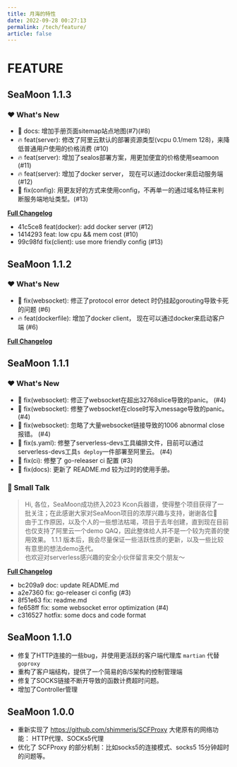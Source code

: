 ```yaml
---
title: 月海的特性
date: 2022-09-28 00:27:13
permalink: /tech/feature/
article: false
---
```


# FEATURE

## SeaMoon 1.1.3

### ❤️ What's New
*  🎡 docs: 增加手册页面sitemap站点地图(#7)(#8)
*  🔥 feat(server): 修改了阿里云默认的部署资源类型(vcpu 0.1/mem 128)，来降低普通用户使用的价格消费 (#10)
*  🔥 feat(server): 增加了sealos部署方案，用更加便宜的价格使用seamoon (#11)
*  🔥 feat(server): 增加了docker server， 现在可以通过docker来启动服务端  (#12)
*  🔧 fix(config): 用更友好的方式来使用config，不再单一的通过域名特征来判断服务端地址类型。(#13)

[**Full Changelog**](https://github.com/DVKunion/SeaMoon/compare/1.1.2...1.1.3)

* 41c5ce8 feat(docker): add docker server (#12)
* 1414293 feat: low cpu && mem cost (#10)
* 99c98fd fix(client): use more friendly config (#13)

## SeaMoon 1.1.2

### ❤️ What's New
*  🔧 fix(websocket): 修正了protocol error detect 时仍挂起gorouting导致卡死的问题 (#6)
*  🔥 feat(dockerfile): 增加了docker client， 现在可以通过docker来启动客户端  (#6)

[**Full Changelog**](https://github.com/DVKunion/SeaMoon/compare/1.1.1...1.1.2)

## SeaMoon 1.1.1

### ❤️ What's New
*  🔧 fix(websocket): 修正了websocket在超出32768slice导致的panic。 (#4)
*  🔧 fix(websocket): 修整了websocket在close时写入message导致的panic。 (#4)
*  🔧 fix(websocket): 忽略了大量websocket链接导致的1006 abnormal close报错。 (#4)
*  🔧 fix(s.yaml): 修整了serverless-devs工具编排文件，目前可以通过serverless-devs工具`s deploy`一件部署至阿里云。 (#4)
*  🔧 fix(ci): 修整了 go-releaser ci 配置 (#3)
*  🔧 fix(docs): 更新了 README.md 较为过时的使用手册。

### 🌈 Small Talk
> Hi, 各位，SeaMoon成功挤入2023 Kcon兵器谱，使得整个项目获得了一批关注；在此感谢大家对SeaMoon项目的浓厚兴趣与支持，谢谢各位🙏  
> 由于工作原因，以及个人的一些想法枯竭，项目于去年创建，直到现在目前也仅支持了阿里云一个demo QAQ，因此整体给人并不是一个较为完善的使用效果。
> 1.1.1 版本后，我会尽量保证一些活跃性质的更新，以及一些比较有意思的想法demo迭代。  
> 也欢迎对serverless感兴趣的安全小伙伴留言来交个朋友～

[**Full Changelog**](https://github.com/DVKunion/SeaMoon/compare/1.1.0...1.1.1)  
* bc209a9 doc: update README.md
* a2e7360 fix: go-releaser ci config (#3)
* 8f51e63 fix: readme.md
* fe658ff fix: some websocket error optimization (#4)
* c316527 hotfix: some docs and code format



## SeaMoon 1.1.0

+ 修复了HTTP连接的一些bug，并使用更活跃的客户端代理库 `martian` 代替 `goproxy`
+ 重构了客户端结构，提供了一个简易的B/S架构的控制管理端
+ 修复了SOCKS链接不断开导致的函数计费超时问题。
+ 增加了Controller管理

## SeaMoon 1.0.0

+ 重新实现了 https://github.com/shimmeris/SCFProxy 大佬原有的网络功能： HTTP代理、SOCKs5代理
+ 优化了 SCFProxy 的部分机制：比如socks5的连接模式、socks5 15分钟超时的问题等。
